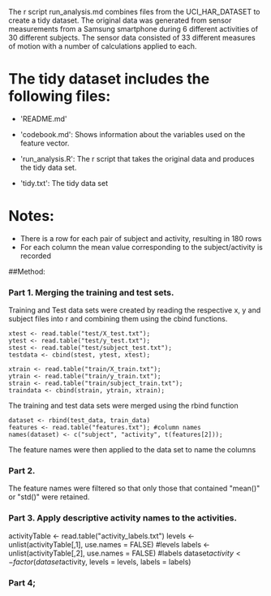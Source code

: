 The r script run\_analysis.md combines files from the UCI\_HAR\_DATASET to create a tidy dataset. The original data was generated from sensor measurements from a Samsung smartphone during 6 different activities of 30 different subjects. The sensor data consisted of 33 different measures of motion with a number of calculations applied to each.

The tidy dataset includes the following files:
=========================================

- 'README.md'

- 'codebook.md': Shows information about the variables used on the feature vector.

- 'run_analysis.R': The r script that takes the original data and produces the tidy data set. 

- 'tidy.txt': The tidy data set


Notes: 
======
- There is a row for each pair of subject and activity, resulting in 180 rows
- For each column the mean value corresponding to the subject/activity is recorded


##Method:
### Part 1. Merging the training and test sets.

Training and Test data sets were created by reading the respective x, y and subject files into r and combining them using the cbind functions.

``` {r}
xtest <- read.table("test/X_test.txt");
ytest <- read.table("test/y_test.txt");
stest <- read.table("test/subject_test.txt");
testdata <- cbind(stest, ytest, xtest);

xtrain <- read.table("train/X_train.txt");
ytrain <- read.table("train/y_train.txt");
strain <- read.table("train/subject_train.txt");
traindata <- cbind(strain, ytrain, xtrain);
```

The training and test data sets were merged using the rbind function

``` {r}
dataset <- rbind(test_data, train_data)
features <- read.table("features.txt"); #column names 
names(dataset) <- c("subject", "activity", t(features[2]));

```

The feature names were then applied to the data set to name the columns

### Part 2. 

The feature names were filtered so that only those that contained "mean()" or "std()" were retained. 



### Part 3. Apply descriptive activity names to the activities.

activityTable <- read.table("activity_labels.txt")
levels <- unlist(activityTable[,1], use.names = FALSE)  #levels
labels <- unlist(activityTable[,2], use.names = FALSE)  #labels
dataset$activity <- factor(dataset$activity, levels = levels, labels = labels) 


###  Part 4;

